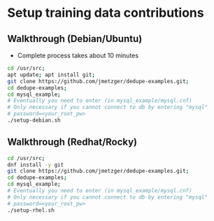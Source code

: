 # Setup training data contributions 

## Walkthrough (Debian/Ubuntu)

  * Complete process takes about 10 minutes 

```bash 
cd /usr/src; 
apt update; apt install git; 
git clone https://github.com/jmetzger/dedupe-examples.git;
cd dedupe-examples; 
cd mysql_example; 
# Eventually you need to enter (in mysql_example/mysql.cnf)  
# Only necessary if you cannot connect to db by entering "mysql" 
# password=<your_root_pw> 
./setup-debian.sh 
```

## Walkthrough (Redhat/Rocky) 

```bash 
cd /usr/src;
dnf install -y git 
git clone https://github.com/jmetzger/dedupe-examples.git;
cd dedupe-examples; 
cd mysql_example; 
# Eventually you need to enter (in mysql_example/mysql.cnf)  
# Only necessary if you cannot connect to db by entering "mysql" 
# password=<your_root_pw> 
./setup-rhel.sh 
```


